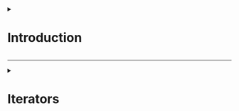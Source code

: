 <details>

<summary>

# Introduction

</summary>

To authorize your script to access your Drive, simply run a script with the DriveApp class:

![](20220603145427.png)  


</details>

---

<details>

<summary>

# Iterators

</summary>

While Arrays can be accessed completely and are allocated in their entirety, iterators are consumed one by one on demand i.e. only as necessary. This enables us to store a large collection of items. So we don't get all files in Google Drive at once, and instead of getting all files in an Array we get the files in an Iterable, and we use an Iterator to iterate through that.

To access a folder in our Drive:

![](20220603154125.png)  

Note: The return type of the `getFolders()` method is a FolderIterator. So indexing will not work on the returned value.

So to access the next folder in the sequence, we use `.next()` method, which returns a Folder, the properties of which can then be accessed

![](20220603154512.png)  


Output:

![](20220603154533.png)  

Iterators store states, so if we call this function again, it will give us the next folder

![](20220603155056.png)  

Output:

![](20220603155114.png)  


If we call the `.next()` function more times than the number of existent folders, it will throw an error.

To resolve this, we need to check whether there is another folder to be accessed or have we reached the end.

![](20220603155501.png)  

The output will be same as before.

In case we wish to terminate the iterations for now and want to continue them later, we can use a continuation token.

![](20220603155916.png)  



</details>